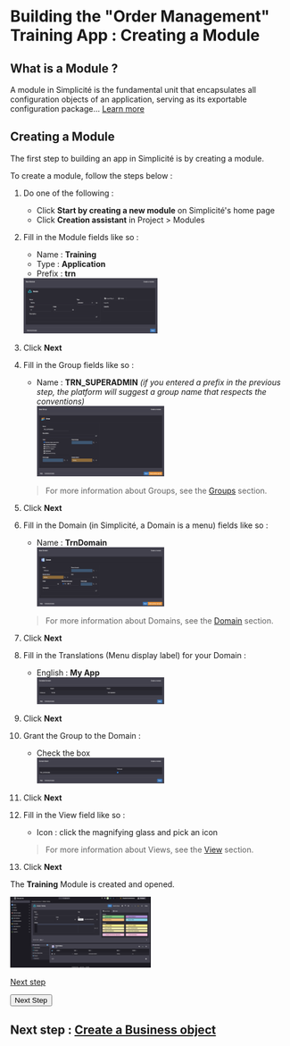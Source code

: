 # Building the "Order Management" Training App : Creating a Module

## What is a Module ?

A module in Simplicité is the fundamental unit that encapsulates all configuration objects of an application, serving as its exportable configuration package... [Learn more](/lesson/docs/core/objects/module)

## Creating a Module

The first step to building an app in Simplicité is by creating a module.  

To create a module, follow the steps below :

1. Do one of the following :
    - Click **Start by creating a new module** on Simplicité's home page
    - Click **Creation assistant** in Project > Modules
2. Fill in the Module fields like so :
    - Name : **Training**
    - Type : **Application**
    - Prefix : **trn**  
    <img src="module.png" alt="module" width="50%"/>
3. Click **Next**
4. Fill in the Group fields like so :
    - Name : **TRN_SUPERADMIN** *(if you entered a prefix in the previous step, the platform will suggest a group name that respects the conventions)*  
        <img src="group.png" alt="group" width="50%"/>
    > For more information about Groups, see the [Groups](/lesson/docs/core/objects/group) section. 

5. Click **Next**
6. Fill in the Domain (in Simplicité, a Domain is a menu) fields like so :
    - Name : **TrnDomain**  
        <img src="domain.png" alt="domain" width="50%"/>
    > For more information about Domains, see the [Domain](/lesson/docs/core/objects/domain) section. 
7. Click **Next**
8. Fill in the Translations (Menu display label) for your Domain :
    - English : **My App**  
         <img src="translate.png" alt="translate" width="50%"/>
9. Click **Next**
10. Grant the Group to the Domain :
    - Check the box  
         <img src="grant.png" alt="grant" width="50%"/>
11. Click **Next**
12. Fill in the View field like so :
    - Icon : click the magnifying glass and pick an icon
    > For more information about Views, see the [View](/lesson/docs/core/objects/view) section.
13. Click **Next**

<div class="success">
    <p>The <b>Training</b> Module is created and opened.</p>
    <img src="success.png" alt="success" width="50%"/>
</div>

<a href="/lesson/tutorial/getting-started/object" class="btn btn-primary">Next step</a>

<form action="/lesson/tutorial/getting-started/object">
    <input type="submit" value="Next Step" />
</form>

## Next step : [Create a Business object](/lesson/tutorial/getting-started/object)
